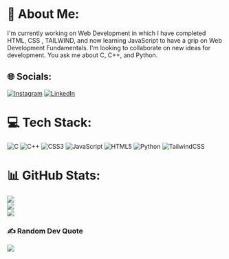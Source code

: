 # 💫 About Me:
I'm currently working on Web Development in which I have completed HTML, CSS , TAILWIND, and now learning JavaScript to have a grip on Web Development Fundamentals.                                                                 I'm looking to collaborate on new ideas for development.                                                                                                             You ask me about C, C++, and Python.                                                                                                                                            


## 🌐 Socials:
[![Instagram](https://img.shields.io/badge/Instagram-%23E4405F.svg?logo=Instagram&logoColor=white)](https://instagram.com/pulkit__24) [![LinkedIn](https://img.shields.io/badge/LinkedIn-%230077B5.svg?logo=linkedin&logoColor=white)](https://linkedin.com/in/pulkit-gupta-708941287) 

# 💻 Tech Stack:
![C](https://img.shields.io/badge/c-%2300599C.svg?style=plastic&logo=c&logoColor=white) ![C++](https://img.shields.io/badge/c++-%2300599C.svg?style=plastic&logo=c%2B%2B&logoColor=white) ![CSS3](https://img.shields.io/badge/css3-%231572B6.svg?style=plastic&logo=css3&logoColor=white) ![JavaScript](https://img.shields.io/badge/javascript-%23323330.svg?style=plastic&logo=javascript&logoColor=%23F7DF1E) ![HTML5](https://img.shields.io/badge/html5-%23E34F26.svg?style=plastic&logo=html5&logoColor=white) ![Python](https://img.shields.io/badge/python-3670A0?style=plastic&logo=python&logoColor=ffdd54) ![TailwindCSS](https://img.shields.io/badge/tailwindcss-%2338B2AC.svg?style=plastic&logo=tailwind-css&logoColor=white)
# 📊 GitHub Stats:
![](https://github-readme-stats.vercel.app/api?username=pulkit1417&theme=dark&hide_border=false&include_all_commits=true&count_private=false)<br/>
![](https://github-readme-streak-stats.herokuapp.com/?user=pulkit1417&theme=dark&hide_border=false)<br/>
![](https://github-readme-stats.vercel.app/api/top-langs/?username=pulkit1417&theme=dark&hide_border=false&include_all_commits=true&count_private=false&layout=compact)

### ✍️ Random Dev Quote
![](https://quotes-github-readme.vercel.app/api?type=horizontal&theme=dark)
<!-- Proudly created with GPRM ( https://gprm.itsvg.in ) -->

